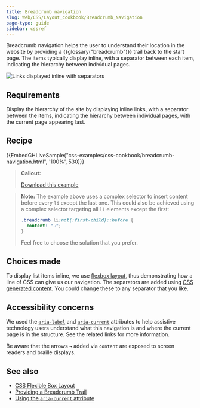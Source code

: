 ```yaml
---
title: Breadcrumb navigation
slug: Web/CSS/Layout_cookbook/Breadcrumb_Navigation
page-type: guide
sidebar: cssref
---
```



Breadcrumb navigation helps the user to understand their location in the website by providing a {{glossary("breadcrumb")}} trail back to the start page. The items typically display inline, with a separator between each item, indicating the hierarchy between individual pages.

![Links displayed inline with separators](breadcrumb-navigation.png)

## Requirements

Display the hierarchy of the site by displaying inline links, with a separator between the items, indicating the hierarchy between individual pages, with the current page appearing last.

## Recipe

{{EmbedGHLiveSample("css-examples/css-cookbook/breadcrumb-navigation.html", '100%', 530)}}

> **Callout:**
>
> [Download this example](https://github.com/mdn/css-examples/blob/main/css-cookbook/breadcrumb-navigation--download.html)

> **Note:** The example above uses a complex selector to insert content before every `li` except the last one. This could also be achieved using a complex selector targeting all `li` elements except the first:
>
> ```css
> .breadcrumb li:not(:first-child)::before {
>   content: "→";
> }
> ```
>
> Feel free to choose the solution that you prefer.

## Choices made

To display list items inline, we use [flexbox layout](/en-US/docs/Learn/CSS/CSS_layout/Flexbox), thus demonstrating how a line of CSS can give us our navigation. The separators are added using [CSS generated content](/en-US/docs/Web/CSS/CSS_generated_content). You could change these to any separator that you like.

## Accessibility concerns

We used the [`aria-label`](/en-US/docs/Web/Accessibility/ARIA/Attributes/aria-label) and [`aria-current`](/en-US/docs/Web/Accessibility/ARIA/Attributes/aria-current) attributes to help assistive technology users understand what this navigation is and where the current page is in the structure. See the related links for more information.

Be aware that the arrows `→` added via `content` are exposed to screen readers and braille displays.

## See also

- [CSS Flexible Box Layout](/en-US/docs/Web/CSS/CSS_flexible_box_layout)
- [Providing a Breadcrumb Trail](https://www.w3.org/TR/WCAG20-TECHS/G65.html)
- [Using the `aria-current` attribute](https://tink.uk/using-the-aria-current-attribute/)
